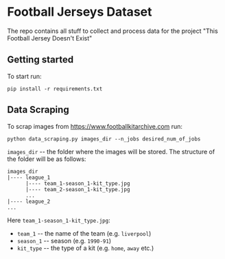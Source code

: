 # Football Jerseys Dataset

The repo contains all stuff to collect and process data for the project "This Football Jersey Doesn't Exist"

## Getting started

To start run:

```angular2html
pip install -r requirements.txt
```

## Data Scraping

To scrap images from https://www.footballkitarchive.com run:

```angular2html
python data_scraping.py images_dir --n_jobs desired_num_of_jobs
```
`images_dir` -- the folder where the images will be stored. The structure of the folder will be as follows:

```angular2html
images_dir
|---- league_1
      |---- team_1-season_1-kit_type.jpg
      |---- team_2-season_1-kit_type.jpg
      ...
|---- league_2
...
```
Here `team_1-season_1-kit_type.jpg`:

- `team_1` -- the name of the team (e.g. `liverpool`)
- `season_1` -- season (e.g. `1990-91`)
- `kit_type` -- the type of a kit (e.g. `home`, `away` etc.)
